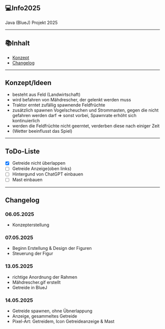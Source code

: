 ## 💻Info2025
Java (BlueJ) Projekt 2025

---

## 📚Inhalt
- [Konzept](#konzept)
- [Changelog](#changelog)

---

## Konzept/Ideen

- besteht aus Feld (Landwirtschaft)
- wird befahren von Mähdrescher, der gelenkt werden muss
- Traktor erntet zufällig spawnende Feldfrüchte
- zusätzlich spawnen Vogelscheuchen und Strommasten, gegen die nicht gefahren werden darf => sonst vorbei, Spawnrate erhöht sich kontinuierlich
- werden die Feldfrüchte nicht geerntet, verderben diese nach einiger Zeit
- (Wetter beeinflusst das Spiel)

---

## ToDo-Liste

- [x] Getreide nicht überlappen   
- [ ] Getreide Anzeige(oben links)
- [ ] Hintergund von ChatGPT einbauen
- [ ] Mast einbauen

---
## Changelog

### 06.05.2025
- Konzepterstellung

### 07.05.2025
- Beginn Erstellung & Design der Figuren
- Steuerung der Figur

### 13.05.2025
- richtige Anordnung der Rahmen
- Mähdrescher.gif erstellt
- Getreide in BlueJ

### 14.05.2025
- Getreide spawnen, ohne Übnerlappung
- Anzeige, gesammeltes Getreide
- Pixel-Art: Getreidem, Icon Getreideanzeige & Mast

